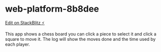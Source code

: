 # web-platform-8b8dee

[Edit on StackBlitz ⚡️](https://stackblitz.com/edit/web-platform-8b8dee)

This app shows a chess board you can click a piece to select it and click a square to move it. The log will show the moves done and the time used by each player.